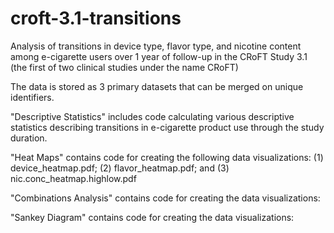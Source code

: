 # croft-3.1-transitions
Analysis of transitions in device type, flavor type, and nicotine content among e-cigarette users over 1 year of follow-up in the CRoFT Study 3.1 (the first of two clinical studies under the name CRoFT)

The data is stored as 3 primary datasets that can be merged on unique identifiers.

"Descriptive Statistics" includes code calculating various descriptive statistics describing transitions in e-cigarette product use through the study duration.

"Heat Maps" contains code for creating the following data visualizations: 
(1) device_heatmap.pdf; 
(2) flavor_heatmap.pdf; and 
(3) nic.conc_heatmap.highlow.pdf

"Combinations Analysis" contains code for creating the data visualizations:

"Sankey Diagram" contains code for creating the data visualizations:
